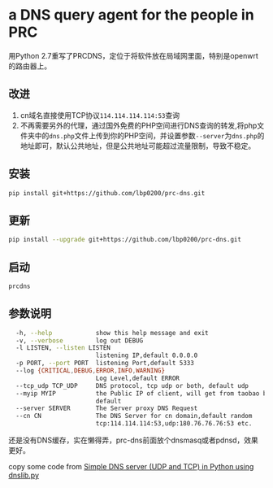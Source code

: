 # a DNS query agent for the people in PRC

用Python 2.7重写了PRCDNS，定位于将软件放在局域网里面，特别是openwrt的路由器上。

## 改进
1. cn域名直接使用TCP协议`114.114.114.114:53`查询
2. 不再需要另外的代理，通过国外免费的PHP空间进行DNS查询的转发,将php文件夹中的`dns.php`文件上传到你的PHP空间，并设置参数`--server`为`dns.php`的地址即可，默认公共地址，但是公共地址可能超过流量限制，导致不稳定。
## 安装
```bash
pip install git+https://github.com/lbp0200/prc-dns.git
```
## 更新
```bash
pip install --upgrade git+https://github.com/lbp0200/prc-dns.git
```
## 启动
```bash
prcdns
```
## 参数说明
```bash
  -h, --help            show this help message and exit
  -v, --verbose         log out DEBUG
  -l LISTEN, --listen LISTEN
                        listening IP,default 0.0.0.0
  -p PORT, --port PORT  listening Port,default 5333
  --log {CRITICAL,DEBUG,ERROR,INFO,WARNING}
                        Log Level,default ERROR
  --tcp_udp TCP_UDP     DNS protocol, tcp udp or both, default udp
  --myip MYIP           the Public IP of client, will get from taobao by
                        default
  --server SERVER       The Server proxy DNS Request
  --cn CN               The DNS Server for cn domain,default random
                        tcp:114.114.114:53,udp:180.76.76.76:53 etc.

```

还是没有DNS缓存，实在懒得弄，prc-dns前面放个dnsmasq或者pdnsd，效果更好。

copy some code from [Simple DNS server (UDP and TCP) in Python using dnslib.py](https://gist.github.com/andreif/6069838)
